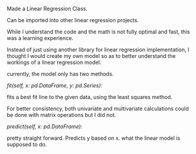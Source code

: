 Made a Linear Regression Class.

Can be imported into other linear regression projects.

While I understand the code and the math is not fully optimal and fast, this was a learning experience.

Instead of just using another library for linear regression implementation, I thought I would create my own model so as to better understand the workings of a linear regression model.

currently, the model only has two methods.

_fit(self, x: pd.DataFrame, y: pd.Series):_

fits a best fit line to the given data, using the least squares method.

For better consistency, both univariate and multivariate calculations could be done with matrix operations but I did not.

_predict(self, x: pd.DataFrame):_

pretty straight forward.
Predicts y based on x.
what the linear model is supposed to do.
